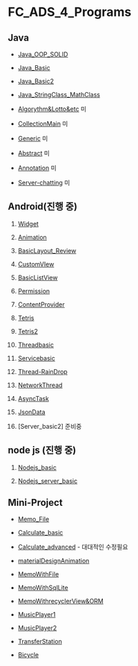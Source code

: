 # FC_ADS_4_Programs

## Java
+ [Java_OOP_SOLID](https://github.com/youjisang/ADS_Java_OOP_SOLID.git)

+ [Java_Basic](https://github.com/youjisang/ADS_Java_Basic.git)

+ [Java_Basic2](https://github.com/youjisang/ADS_Java_Basic2.git) 

+ [Java_StringClass_MathClass](https://github.com/youjisang/ADS_Java_StringClass_MathClass.git)

+ [Algorythm&Lotto&etc](https://github.com/youjisang/Algorithm_Lotto_etc.git) 미

+ [CollectionMain](https://github.com/youjisang/Collection_Study.git) 미

+ [Generic](https://github.com/youjisang/Generic.git) 미

+ [Abstract](https://github.com/youjisang/Abstract.git) 미

+ [Annotation](https://github.com/youjisang/Annotation.git) 미

+ [Server-chatting](https://github.com/youjisang/Server-chatting.git) 미

## Android(진행 중)

 1. [Widget](https://github.com/youjisang/Widget.git)
 
 2. [Animation](https://github.com/youjisang/Animation.git)
 
 3. [BasicLayout_Review](https://github.com/youjisang/BasicLayout_Review.git)
 
 4. [CustomVIew](https://github.com/youjisang/CustomView.git)
 
 5. [BasicListView](https://github.com/youjisang/BasicListView.git)
 
 6. [Permission](https://github.com/youjisang/Android_Permission.git)
 
 7. [ContentProvider](https://github.com/youjisang/Content_Provider.git)
 
 8. [Tetris](https://github.com/youjisang/Tetris.git)
 
 9. [Tetris2](https://github.com/youjisang/Tetris2.git)
 
10. [Threadbasic](https://github.com/youjisang/threadbasic.git)

11. [Servicebasic](https://github.com/youjisang/ServiceBasic.git)

12. [Thread-RainDrop](https://github.com/youjisang/Thread-RainDrop.git)

13. [NetworkThread](https://github.com/youjisang/Thread-RainDrop.git)

14. [AsyncTask](https://github.com/youjisang/AsyncTask.git)

15. [JsonData](https://github.com/youjisang/JsonData.git)

16. [Server_basic2] 준비중

## node js (진행 중)

1. [Nodejs_basic](https://github.com/youjisang/nodejs_basic.git)

2. [Nodejs_server_basic](https://github.com/youjisang/nodejs_server_basic.git)


## Mini-Project

- [Memo_File](https://github.com/youjisang/Memo_file.git)

- [Calculate_basic](https://github.com/youjisang/Calculate_basic.git)

- [Calculate_advanced](https://github.com/youjisang/Calculate_advanced.git) - 대대적인 수정필요

- [materialDesignAnimation](https://github.com/youjisang/materialDesign_propertyAnimation.git)

- [MemoWithFile](https://github.com/youjisang/Android_Memo.git)

- [MemoWithSqlLite](https://github.com/youjisang/Android_Memo_WithDB.git)

- [MemoWithrecyclerView&ORM](https://github.com/youjisang/Android_Memo_with_recyclerViewAndORM.git)

- [MusicPlayer1](https://github.com/youjisang/MusicPlayer.git)

- [MusicPlayer2](https://github.com/youjisang/MusicPlayer2.git)

- [TransferStation](https://github.com/youjisang/TransferStation.git)

- [Bicycle](https://github.com/youjisang/Bicycle.git)





